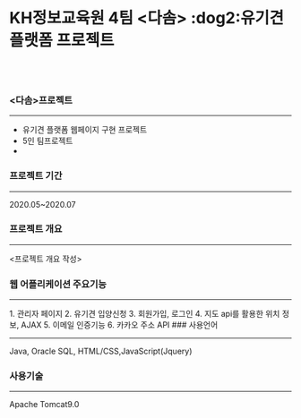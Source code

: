 <br>

<h1> KH정보교육원 4팀 <다솜> :dog2:유기견 플랫폼 프로젝트 </h1>

<br>
<br>

### <다솜>프로젝트
<hr>
<ul>
  <li>유기견 플랫폼 웹페이지 구현 프로젝트</li>
  <li>5인 팀프로젝트</li>
  <li></li>
</ul> 
 
### 프로젝트 기간
<hr>
2020.05~2020.07

### 프로젝트 개요
<hr>

<프로젝트 개요 작성>

### 웹 어플리케이션 주요기능
<hr>
1. 관리자 페이지
2. 유기견 입양신청
3. 회원가입, 로그인
4. 지도 api를 활용한 위치 정보, AJAX 
5. 이메일 인증기능
6. 카카오  주소 API
### 사용언어
<hr>
Java, Oracle SQL, HTML/CSS,JavaScript(Jquery)

### 사용기술
<hr>
Apache Tomcat9.0




